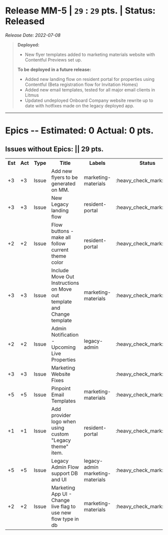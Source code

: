 # Release MM-5 | `29` : `29` pts. | Status: Released
_Release Date: 2022-07-08_


 > **Deployed:**
 >- New flyer templates added to marketing materials website with Contentful Previews set up.
 >
 >**To be deployed in a future release:**
 >- Added new landing flow on resident portal for properties using Contentful (Beta registration flow for Invitation Homes)
 >- Added new email templates, tested for all major email clients in Litmus
 >- Updated undeployed Onboard Company website rewrite up to date with hotfixes made on the legacy deployed app.
---
# Epics -- Estimated: 0  Actual: 0 pts.

## Issues without Epics: || 29 pts.
<table>
<tr><th>Est</th><th>Act</th><th>Type</th><th>Title</th><th>Labels</th><th>Status</th><th>Link</th></tr>
<tr><td>+3</td><td>+3</td><td>Issue</td><td>Add new flyers to be generated on MM.</td><td>marketing-materials </td><td>:heavy_check_mark:closed</td><td><a href="https://github.com/OnboardRS/zenhub-marketing-materials/issues/44">zenhub-marketing-materials/#44</a></td> </tr>
<tr><td>+3</td><td>+3</td><td>Issue</td><td>New Legacy landing flow</td><td>resident-portal </td><td>:heavy_check_mark:closed</td><td><a href="https://github.com/OnboardRS/zenhub-marketing-materials/issues/45">zenhub-marketing-materials/#45</a></td> </tr>
<tr><td>+2</td><td>+2</td><td>Issue</td><td>Flow buttons - make all follow current theme color</td><td>resident-portal </td><td>:heavy_check_mark:closed</td><td><a href="https://github.com/OnboardRS/zenhub-marketing-materials/issues/46">zenhub-marketing-materials/#46</a></td> </tr>
<tr><td>+3</td><td>+3</td><td>Issue</td><td>Include Move Out Instructions on Move out template and Change template</td><td>marketing-materials </td><td>:heavy_check_mark:closed</td><td><a href="https://github.com/OnboardRS/zenhub-marketing-materials/issues/48">zenhub-marketing-materials/#48</a></td> </tr>
<tr><td>+2</td><td>+2</td><td>Issue</td><td>Admin Notification - Upcoming Live Properties</td><td>legacy-admin </td><td>:heavy_check_mark:closed</td><td><a href="https://github.com/OnboardRS/zenhub-marketing-materials/issues/50">zenhub-marketing-materials/#50</a></td> </tr>
<tr><td>+3</td><td>+3</td><td>Issue</td><td>Marketing Website Fixes</td><td></td><td>:heavy_check_mark:closed</td><td><a href="https://github.com/OnboardRS/zenhub-marketing-materials/issues/51">zenhub-marketing-materials/#51</a></td> </tr>
<tr><td>+5</td><td>+5</td><td>Issue</td><td>Pinpoint Email Templates</td><td>marketing-materials </td><td>:heavy_check_mark:closed</td><td><a href="https://github.com/OnboardRS/zenhub-dev/issues/100">zenhub-dev/#100</a></td> </tr>
<tr><td>+1</td><td>+1</td><td>Issue</td><td>Add provider logo when using custom "Legacy theme" item.</td><td>resident-portal </td><td>:heavy_check_mark:closed</td><td><a href="https://github.com/OnboardRS/zenhub-dev/issues/103">zenhub-dev/#103</a></td> </tr>
<tr><td>+5</td><td>+5</td><td>Issue</td><td>Legacy Admin Flow support DB and UI </td><td>legacy-admin marketing-materials </td><td>:heavy_check_mark:closed</td><td><a href="https://github.com/OnboardRS/zenhub-dev/issues/106">zenhub-dev/#106</a></td> </tr>
<tr><td>+2</td><td>+2</td><td>Issue</td><td>Marketing App UI - Change live flag to use new flow type in db</td><td>marketing-materials </td><td>:heavy_check_mark:closed</td><td><a href="https://github.com/OnboardRS/zenhub-dev/issues/116">zenhub-dev/#116</a></td> </tr>
</table>
